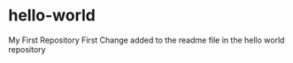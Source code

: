 # hello-world
My First Repository
First Change added to the readme file in the hello world repository
